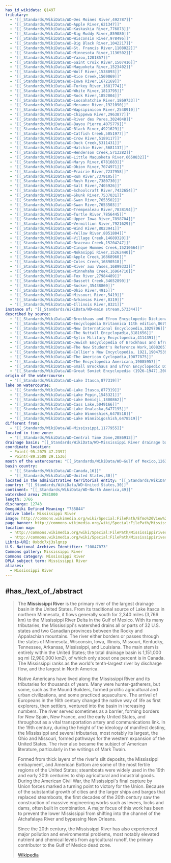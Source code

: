 ```yaml
---
has_id_wikidata: Q1497
tributary:
  - "[[_Standards/WikiData/WD~Des Moines River,492787]]"
  - "[[_Standards/WikiData/WD~Apple River,621347]]"
  - "[[_Standards/WikiData/WD~Kaskaskia River,776873]]"
  - "[[_Standards/WikiData/WD~Big Muddy River,859080]]"
  - "[[_Standards/WikiData/WD~Wisconsin River,978496]]"
  - "[[_Standards/WikiData/WD~Big Black River,1042217]]"
  - "[[_Standards/WikiData/WD~St. Francis River,1108022]]"
  - "[[_Standards/WikiData/WD~Minnesota River,1136502]]"
  - "[[_Standards/WikiData/WD~Yazoo,1201857]]"
  - "[[_Standards/WikiData/WD~Saint Croix River,1507416]]"
  - "[[_Standards/WikiData/WD~Maquoketa River,1523402]]"
  - "[[_Standards/WikiData/WD~Wolf River,1538093]]"
  - "[[_Standards/WikiData/WD~Rice Creek,1569069]]"
  - "[[_Standards/WikiData/WD~Iowa River,1672169]]"
  - "[[_Standards/WikiData/WD~Turkey River,1681774]]"
  - "[[_Standards/WikiData/WD~White River,1813795]]"
  - "[[_Standards/WikiData/WD~Rock River,1852004]]"
  - "[[_Standards/WikiData/WD~Loosahatchie River,1869733]]"
  - "[[_Standards/WikiData/WD~Meramec River,1921090]]"
  - "[[_Standards/WikiData/WD~Wapsipinicon River,2548910]]"
  - "[[_Standards/WikiData/WD~Chippewa River,2963877]]"
  - "[[_Standards/WikiData/WD~River des Peres,3024048]]"
  - "[[_Standards/WikiData/WD~Bayou Pierre,4075779]]"
  - "[[_Standards/WikiData/WD~Black River,4921629]]"
  - "[[_Standards/WikiData/WD~Catfish Creek,5051977]]"
  - "[[_Standards/WikiData/WD~Crow River,5189117]]"
  - "[[_Standards/WikiData/WD~Duck Creek,5311431]]"
  - "[[_Standards/WikiData/WD~Hatchie River,5681137]]"
  - "[[_Standards/WikiData/WD~Henderson Creek,5713282]]"
  - "[[_Standards/WikiData/WD~Little Maquoketa River,6650832]]"
  - "[[_Standards/WikiData/WD~Marys River,6781683]]"
  - "[[_Standards/WikiData/WD~Obion River,7074971]]"
  - "[[_Standards/WikiData/WD~Prairie River,7237958]]"
  - "[[_Standards/WikiData/WD~Rum River,7379105]]"
  - "[[_Standards/WikiData/WD~Rush River,7380730]]"
  - "[[_Standards/WikiData/WD~Salt River,7405926]]"
  - "[[_Standards/WikiData/WD~Schoolcraft River,7432654]]"
  - "[[_Standards/WikiData/WD~Skunk River,7537031]]"
  - "[[_Standards/WikiData/WD~Swan River,7653502]]"
  - "[[_Standards/WikiData/WD~Swan River,7653503]]"
  - "[[_Standards/WikiData/WD~Trempealeau River,7838194]]"
  - "[[_Standards/WikiData/WD~Turtle River,7856445]]"
  - "[[_Standards/WikiData/WD~Upper Iowa River,7898704]]"
  - "[[_Standards/WikiData/WD~Vermillion River,7921629]]"
  - "[[_Standards/WikiData/WD~Wind River,8023941]]"
  - "[[_Standards/WikiData/WD~Yellow River,8051804]]"
  - "[[_Standards/WikiData/WD~Village Creek,14689320]]"
  - "[[_Standards/WikiData/WD~Brazeau Creek,15204247]]"
  - "[[_Standards/WikiData/WD~Cinque Hommes Creek,15210664]]"
  - "[[_Standards/WikiData/WD~Nokasippi River,15262440]]"
  - "[[_Standards/WikiData/WD~Apple Creek,16868960]]"
  - "[[_Standards/WikiData/WD~Coles Creek,16890518]]"
  - "[[_Standards/WikiData/WD~River aux Vases,16899333]]"
  - "[[_Standards/WikiData/WD~Minnehaha Creek,16964710]]"
  - "[[_Standards/WikiData/WD~Fox River,27984489]]"
  - "[[_Standards/WikiData/WD~Bassett Creek,34652890]]"
  - "[[_Standards/WikiData/WD~Sucker,35438860]]"
  - "[[_Standards/WikiData/WD~Ohio River,4915]]"
  - "[[_Standards/WikiData/WD~Missouri River,5419]]"
  - "[[_Standards/WikiData/WD~Arkansas River,8319]]"
  - "[[_Standards/WikiData/WD~Illinois River,8321]]"
instance of: "[[_Standards/WikiData/WD~main stream,573344]]"
described by source:
  - "[[_Standards/WikiData/WD~Brockhaus and Efron Encyclopedic Dictionary,602358]]"
  - "[[_Standards/WikiData/WD~Encyclopædia Britannica 11th edition,867541]]"
  - "[[_Standards/WikiData/WD~New International Encyclopedia,1029706]]"
  - "[[_Standards/WikiData/WD~The Nuttall Encyclopædia,3181656]]"
  - "[[_Standards/WikiData/WD~Sytin Military Encyclopedia,4114391]]"
  - "[[_Standards/WikiData/WD~Jewish Encyclopedia of Brockhaus and Efron,4173137]]"
  - "[[_Standards/WikiData/WD~The New Student's Reference Work,16082057]]"
  - "[[_Standards/WikiData/WD~Collier's New Encyclopedia, 1921,19047539]]"
  - "[[_Standards/WikiData/WD~The American Cyclopædia,19077875]]"
  - "[[_Standards/WikiData/WD~The Encyclopedia Americana,19085957]]"
  - "[[_Standards/WikiData/WD~Small Brockhaus and Efron Encyclopedic Dictionary,19180675]]"
  - "[[_Standards/WikiData/WD~Great Soviet Encyclopedia (1926–1947),20078554]]"
origin of the watercourse:
  - "[[_Standards/WikiData/WD~Lake Itasca,877319]]"
lake on watercourse:
  - "[[_Standards/WikiData/WD~Lake Itasca,877319]]"
  - "[[_Standards/WikiData/WD~Lake Pepin,1545321]]"
  - "[[_Standards/WikiData/WD~Lake Bemidji,1800862]]"
  - "[[_Standards/WikiData/WD~Cass Lake,5049166]]"
  - "[[_Standards/WikiData/WD~Lake Onalaska,6477195]]"
  - "[[_Standards/WikiData/WD~Lake Winneshiek,6478518]]"
  - "[[_Standards/WikiData/WD~Lake Winnibigoshish,6478519]]"
different from:
  - "[[_Standards/WikiData/WD~Mississippi,1177955]]"
located in time zone:
  - "[[_Standards/WikiData/WD~Central Time Zone,2086913]]"
drainage basin: "[[_Standards/WikiData/WD~Mississippi River drainage basin,2887546]]"
coordinate location:
  - Point(-95.2075 47.2397)
  - Point(-89.2508 29.1536)
mouth of the watercourse: "[[_Standards/WikiData/WD~Gulf of Mexico,12630]]"
basin country:
  - "[[_Standards/WikiData/WD~Canada,16]]"
  - "[[_Standards/WikiData/WD~United States,30]]"
located in the administrative territorial entity: "[[_Standards/WikiData/WD~United States,30]]"
country: "[[_Standards/WikiData/WD~United States,30]]"
continent: "[[_Standards/WikiData/WD~North America,49]]"
watershed area: 2981000
length: 3766
discharge: 12743
OmegaWiki Defined Meaning: "755844"
native label: Mississippi River
image: http://commons.wikimedia.org/wiki/Special:FilePath/Efmo%20View%20from%20Fire%20Point.jpg
page banner: http://commons.wikimedia.org/wiki/Special:FilePath/Mississippi%20River%20banner%20at%20Lansing%2C%20Iowa.jpg
location map:
  - http://commons.wikimedia.org/wiki/Special:FilePath/Mississippiriver-new-01.png
  - http://commons.wikimedia.org/wiki/Special:FilePath/Mississippirivermapnew.jpg
Libris-URI: 0xbdc7xj3slgnzp
U.S. National Archives Identifier: "10047073"
Commons gallery: Mississippi River
Commons category: Mississippi River
DPLA subject term: Mississippi River
aliases:
  - Mississippi River
---
```



## #has_/text_of_/abstract 

> The **Mississippi River** is the primary river of the largest drainage basin in the United States. From its traditional source of Lake Itasca in northern Minnesota, it flows generally south for 2,340 miles (3,766 km) to the Mississippi River Delta in the Gulf of Mexico. With its many tributaries, the Mississippi's watershed drains all or parts of 32 U.S. states and two Canadian provinces between the Rocky and Appalachian mountains. The river either borders or passes through the states of Minnesota, Wisconsin, Iowa, Illinois, Missouri, Kentucky, Tennessee, Arkansas, Mississippi, and Louisiana. The main stem is entirely within the United States; the total drainage basin is 1,151,000 sq mi (2,980,000 km2), of which only about one percent is in Canada. The Mississippi ranks as the world's tenth-largest river by discharge flow, and the largest in North America.
>
> Native Americans have lived along the Mississippi River and its tributaries for thousands of years. Many were hunter-gatherers, but some, such as the Mound Builders, formed prolific agricultural and urban civilizations, and some practiced aquaculture. The arrival of Europeans in the 16th century changed the native way of life as first explorers, then settlers, ventured into the basin in increasing numbers. The river served sometimes as a barrier, forming borders for New Spain, New France, and the early United States, and throughout as a vital transportation artery and communications link. In the 19th century, during the height of the ideology of manifest destiny, the Mississippi and several tributaries, most notably its largest, the Ohio and Missouri, formed pathways for the western expansion of the United States. The river also became the subject of American literature, particularly in the writings of Mark Twain.
>
> Formed from thick layers of the river's silt deposits, the Mississippi embayment, and American Bottom are some of the most fertile regions of the United States; steamboats were widely used in the 19th and early 20th centuries to ship agricultural and industrial goods. During the American Civil War, the Mississippi's final capture by Union forces marked a turning point to victory for the Union. Because of the substantial growth of cities and the larger ships and barges that replaced steamboats, the first decades of the 20th century saw the construction of massive engineering works such as levees, locks and dams, often built in combination. A major focus of this work has been to prevent the lower Mississippi from shifting into the channel of the Atchafalaya River and bypassing New Orleans.
>
> Since the 20th century, the Mississippi River has also experienced major pollution and environmental problems, most notably elevated nutrient and chemical levels from agricultural runoff, the primary contributor to the Gulf of Mexico dead zone.
>
> [Wikipedia](https://en.wikipedia.org/wiki/Mississippi%20River) 


